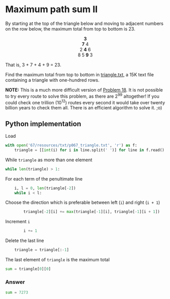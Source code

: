 # Maximum path sum II

By starting at the top of the triangle below and moving to adjacent numbers on the row below, the maximum total from top to bottom is 23.

<p align="center">
    <b>3</b> <br>
    <b>7</b> 4 <br>
    2 <b>4</b> 6 <br>
    8 5 <b>9</b> 3
</p>

That is, 3 + 7 + 4 + 9 = 23.

Find the maximum total from top to bottom in [triangle.txt](resources/txt/p067_triangle.txt), a 15K text file containing a triangle with one-hundred rows.

**NOTE:** This is a much more difficult version of [Problem 18](../18). It is not possible to try every route to solve this problem, as there are 2<sup>99</sup> altogether! If you could check one trillion (10<sup>12</sup>) routes every second it would take over twenty billion years to check them all. There is an efficient algorithm to solve it. ;o)

## Python implementation

Load

```python
with open('67/resources/txt/p067_triangle.txt', 'r') as f:
    triangle = [[int(i) for i in line.split(' ')] for line in f.read().splitlines()]
```

While `triangle` as more than one element

```python
while len(triangle) > 1:
```

For each term of the penultimate line

```python
    i, l = 0, len(triangle[-2])
    while i < l:
```

Choose the direction which is preferable between left (`i`) and right (`i + 1`)

```python
        triangle[-2][i] += max(triangle[-1][i], triangle[-1][i + 1])
```

Increment `i`


```python
        i += 1
```

Delete the last line

```python
    triangle = triangle[:-1]
```

The last element of `triangle` is the maximum total

```python
sum = triangle[0][0]
```

### Answer

```python
sum = 7273
```
